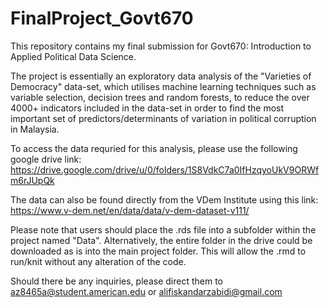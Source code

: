 # FinalProject_Govt670

This repository contains my final submission for Govt670: Introduction to Applied Political Data Science.

The project is essentially an exploratory data analysis of the "Varieties of Democracy" data-set, which utilises machine learning techniques such as variable selection, decision trees and random forests, to reduce the over 4000+ indicators included in the data-set in order to find the most important set of predictors/determinants of variation in political corruption in Malaysia. 

To access the data requried for this analysis, please use the following google drive link: https://drive.google.com/drive/u/0/folders/1S8VdkC7a0IfHzqyoUkV9ORWfm6rJUpQk

The data can also be found directly from the VDem Institute using this link: https://www.v-dem.net/en/data/data/v-dem-dataset-v111/

Please note that users should place the .rds file into a subfolder within the project named "Data". Alternatively, the entire folder in the drive could be downloaded as is into the main project folder. This will allow the .rmd to run/knit without any alteration of the code. 

Should there be any inquiries, please direct them to az8465a@student.american.edu or alifiskandarzabidi@gmail.com
